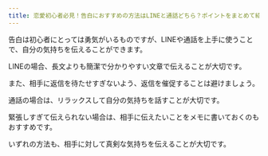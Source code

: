 ```yaml
---
title: 恋愛初心者必見！告白におすすめの方法はLINEと通話どちら？ポイントをまとめて紹介
---
```


告白は初心者にとっては勇気がいるものですが、LINEや通話を上手に使うことで、自分の気持ちを伝えることができます。

LINEの場合、長文よりも簡潔で分かりやすい文章で伝えることが大切です。

また、相手に返信を待たせすぎないよう、返信を催促することは避けましょう。

通話の場合は、リラックスして自分の気持ちを話すことが大切です。

緊張しすぎて伝えられない場合は、相手に伝えたいことをメモに書いておくのもおすすめです。

いずれの方法も、相手に対して真剣な気持ちを伝えることが大切です。
